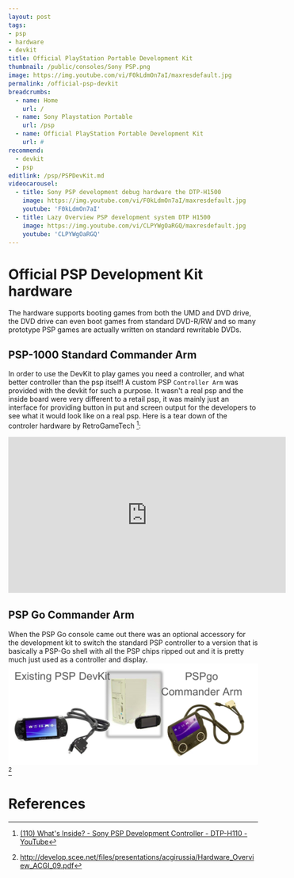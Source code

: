 ```yaml
---
layout: post
tags: 
- psp
- hardware
- devkit
title: Official PlayStation Portable Development Kit
thumbnail: /public/consoles/Sony PSP.png
image: https://img.youtube.com/vi/F0kLdmOn7aI/maxresdefault.jpg
permalink: /official-psp-devkit
breadcrumbs:
  - name: Home
    url: /
  - name: Sony Playstation Portable
    url: /psp
  - name: Official PlayStation Portable Development Kit
    url: #
recommend: 
  - devkit
  - psp
editlink: /psp/PSPDevKit.md
videocarousel:
  - title: Sony PSP development debug hardware the DTP-H1500
    image: https://img.youtube.com/vi/F0kLdmOn7aI/maxresdefault.jpg
    youtube: 'F0kLdmOn7aI'
  - title: Lazy Overview PSP development system DTP H1500
    image: https://img.youtube.com/vi/CLPYWgOaRGQ/maxresdefault.jpg
    youtube: 'CLPYWgOaRGQ'
---
```


# Official PSP Development Kit hardware
The hardware supports booting games from both the UMD and DVD drive, the DVD drive can even boot games from standard DVD-R/RW and so many prototype PSP games are actually written on standard rewritable DVDs.

## PSP-1000 Standard Commander Arm
In order to use the DevKit to play games you need a controller, and what better controller than the psp itself! A custom PSP `Controller Arm` was provided with the devkit for such a purpose. It wasn't a real psp and the inside board were very different to a retail psp, it was mainly just an interface for providing button in put and screen output for the developers to see what it would look like on a real psp.
Here is a tear down of the controler hardware by RetroGameTech [^2]:
<iframe width="560" height="315" src="https://www.youtube.com/embed/P_ajF24sfGc" frameborder="0" allow="accelerometer; autoplay; encrypted-media; gyroscope; picture-in-picture" allowfullscreen></iframe>

## PSP Go Commander Arm
When the PSP Go console came out there was an optional accessory for the development kit to switch the standard PSP controller to a version that is basically a PSP-Go shell with all the PSP chips ripped out and it is pretty much just used as a controller and display.
<img src="/public/images/PSPGoSDK.jpg" />
[^1]

# References
[^1]: http://develop.scee.net/files/presentations/acgirussia/Hardware_Overview_ACGI_09.pdf
[^2]: [(110) What's Inside? - Sony PSP Development Controller - DTP-H110 - YouTube](https://www.youtube.com/watch?v=P_ajF24sfGc)
